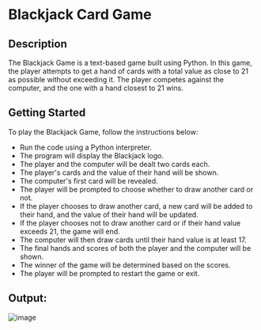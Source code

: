 # Blackjack Card Game
## Description
The Blackjack Game is a text-based game built using Python. In this game, the player attempts to get a hand of cards with a total value as close to 21 as possible without exceeding it. The player competes against the computer, and the one with a hand closest to 21 wins.

## Getting Started
To play the Blackjack Game, follow the instructions below:

- Run the code using a Python interpreter.
- The program will display the Blackjack logo.
- The player and the computer will be dealt two cards each.
- The player's cards and the value of their hand will be shown.
- The computer's first card will be revealed.
- The player will be prompted to choose whether to draw another card or not.
- If the player chooses to draw another card, a new card will be added to their hand, and the value of their hand will be updated.
- If the player chooses not to draw another card or if their hand value exceeds 21, the game will end.
- The computer will then draw cards until their hand value is at least 17.
- The final hands and scores of both the player and the computer will be shown.
- The winner of the game will be determined based on the scores.
- The player will be prompted to restart the game or exit.

## Output:

![image](https://github.com/sadafahmedd/python_projects/assets/90939272/511a3fc1-2d46-4fc4-a8f7-ef2463b775e1)

